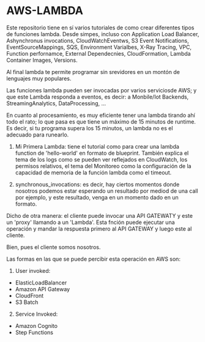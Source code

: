# AWS-LAMBDA
Este repositorio tiene en sí varios tutoriales de como crear diferentes tipos de funciones lambda. Desde simpes, incluso con Application Load Balancer, Ashynchronus invocations, CloudWatchEventws, S3 Event Notifications, EventSourceMappings, SQS, Environment Varialbes, X-Ray Tracing, VPC, Function perfornamce, External Dependecnies, CloudFormation,  Lambda Container Images, Versions.  


Al final lambda te permite programar sin srevidores en un montón de lenguajes muy populares.

Las funciones lambda pueden ser invocadas por varios serviciosde AWS; y que este Lambda responda a eventos, es decir: a Monbile/Iot Backends, StreamingAnalytics, DataProcessing, ...

En cuanto al procesamiento, es muy eficiente tener una lambda tirando ahí todo el rato; lo que pasa es que tiene un máximo de 15 minutos de runtime. Es decir, si tu programa supera los 15 minutos, un lambda no es el adecuado para runearlo.

1. Mi Primera Lambda: tiene el tutorial como para crear una lambda function de 'hello-world' en formato de blueprint. También explica el tema de los logs como se pueden ver reflejados en CloudWatch, los permisos relativos, el tema del Monitoreo como la configuración de la capacidad de memoria de la función lambda como el timeout. 

2. synchronous_invocations: es decir, hay ciertos momentos donde nosotros podemos estar esperando un resultado por mediod de una call por ejemplo, y este resultado, venga en un momento dado en un formato. 

Dicho de otra manera: el cliente puede invocar una API GATEWATY y este un 'proxy' llamando a un 'Lambda'. Esta fnción puede ejecutar una operación y  mandar la respuesta primero al API GATEWAY y luego este al cliente. 

Bien, pues el cliente somos nosotros. 

Las formas en las que se puede percibir esta operación en AWS son: 
1. User invoked: 

- ElasticLoadBalancer
- Amazon API Gateway
- CloudFront
- S3 Batch

2. Service Invoked: 
- Amazon Cognito
- Step Functions


